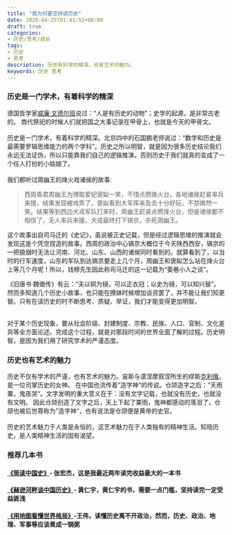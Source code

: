 ```yaml
---
title: "我为何要坚持读历史"
date: 2020-04-25T01:41:52+08:00
draft: true
categories:
- 历史/思考/成长
tags:
- 历史
- 思考
description: 历史有科学的精深，也有艺术的魅力。
keywords: 历史 思考
---
```


### 历史是一门学术，有着科学的精深

德国哲学家[威廉·文德尔班](https://zh.wikipedia.org/wiki/%E5%A8%81%E5%BB%89%C2%B7%E6%96%87%E5%BE%B7%E5%B0%94%E7%8F%AD)说过：“人是有历史的动物”；史学的起源，是非常古老的。 商代祭祀的时候人们就把国之大事记录在甲骨上，也就是今天的甲骨文。<br><br>
历史是一门学术，有着科学的精深。北京四中的石国鹏老师说过：“数学和历史是最需要罗辑思维能力的两个学科”。历史之所以明智，就是因为很多历史结论我们永远无法证伪，所以只能靠我们自己的逻辑推演，否则历史于我们就真的变成了一个任人打扮的小姑娘了。<br><br>
我们都听过周幽王的烽火戏诸侯的故事:
> 西周昏君周幽王为博取爱妃褒姒一笑，不惜点燃烽火台，各地诸侯赶紧率兵来援，结果发现被戏弄了，褒姒看到大军挥来及去十分好玩，不禁嫣然一笑。结果等到西边犬戎军队打来时，周幽王赶紧点燃烽火台，但是诸侯都不相信了，无人率兵来援，犬戎最终打下镐京，杀死周幽王。

这个故事出自司马迁的《史记》，虽说被正史记载，但是经过逻辑思维的推演就会发现这是个凭空捏造的故事。西周的政治中心镐京大概位于今天陕西西安，镐京的一把狼烟时无法让河南、河北、山东、山西的诸侯同时看到的。就算看到了，以当时的行军速度，山东的军队到达镐京要走上几个月，周幽王和褒姒怎么站在烽火台上等几个月呢！所以，钱穆先生因此称司马迁的这一记载为“委巷小人之谈”。

《旧唐书·魏徵传》有云：“夫以铜为镜，可以正衣冠；以史为镜，可以知兴替”。然而多知道几个历史小故事，也只能在撩妹时候增加谈资罢了，并不能让我们知更替。只有在读历史的时不断思考、质疑、举证，我们才能变得更加明智。<br><br>

对于某个历史现象，要从社会阶级、封建制度、宗教、民族、人口、官制、文化差异等全方面论述。完成这个过程，就是对那段时间的世界全面了解的过程。历史明智，是因为我们用了研究学术的严谨态度。


### 历史也有艺术的魅力

历史不仅有学术的严谨，也有艺术的魅力。宙斯与谟涅摩叙涅所生的缪斯[克利俄](https://zh.wikipedia.org/wiki/%E5%85%8B%E5%88%A9%E4%BF%84)，是一位司掌历史的女神。
在中国也流传着”造字神“的传说。仓颉造字之后：”天雨粟，鬼夜哭“。文字发明的重大意义在于：没有文字记载，也就没有历史，也就没有文明。
因此仓颉创造了文字之后，天上下起了粟雨，鬼神都感动的落泪了，仓颉也被后世尊称为”造字神“，也有说法是仓颉便是黄帝的史官。<br><br>
历史的艺术魅力于人类是永恒的，这艺术魅力在于人类独有的精神生活。知晓历史，是人类精神生活的固有渴望。


### 推荐几本书

####  [《简读中国史》](https://book.douban.com/subject/34501169/)- 张宏杰，这是我最近两年读完收益最大的一本书

#### [《赫逊河畔谈中国历史》](https://book.douban.com/subject/1050175/)- 黄仁宇，黄仁宇的书，需要一点门槛，坚持读完一定受益匪浅

#### [《用地图看懂世界格局》](https://book.douban.com/subject/26968875/)-王伟，读懂历史离不开政治，然而，历史、政治、地理、军事等应该煮成一锅粥
